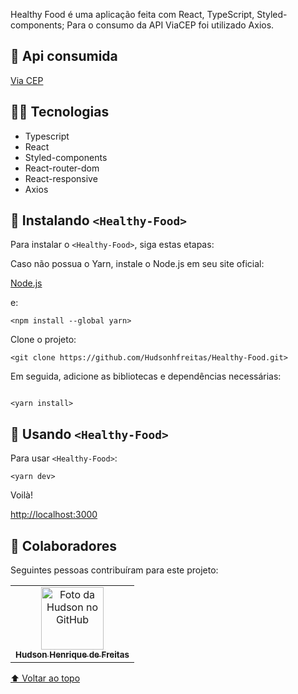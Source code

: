 Healthy Food é uma aplicação feita com React, TypeScript, Styled-components; Para o consumo da API ViaCEP foi utilizado Axios.


## 🔗 Api consumida

[Via CEP](https://viacep.com.br/)

## 🧑‍💻 Tecnologias

- Typescript
- React  
- Styled-components
- React-router-dom
- React-responsive
- Axios

## 🍐 Instalando `<Healthy-Food>`

Para instalar o `<Healthy-Food>`, siga estas etapas:

Caso não possua o Yarn, instale o Node.js em seu site oficial:

[Node.js](https://nodejs.org/en/download/)

e:

```
<npm install --global yarn>
```

Clone o projeto:
```
<git clone https://github.com/Hudsonhfreitas/Healthy-Food.git>
```

Em seguida, adicione as bibliotecas e dependências necessárias:
```

<yarn install>
```

## 🥑 Usando `<Healthy-Food>`

Para usar `<Healthy-Food>`:

```
<yarn dev>
```

Voilà!

[http://localhost:3000](http://localhost:3000)

## 🤝 Colaboradores

Seguintes pessoas contribuíram para este projeto:

<table>
  <tr>
    <td align="center">
      <a href="https://github.com/hudsonhfreitas">
        <img src="https://avatars.githubusercontent.com/u/65768361?v=4" width="100px;" alt="Foto da Hudson no GitHub"/><br>
        <sub>
          <b>Hudson Henrique de Freitas</b>
        </sub>
      </a>
    </td>
  </tr>
</table>

[⬆ Voltar ao topo](#healthy-food)<br>

```